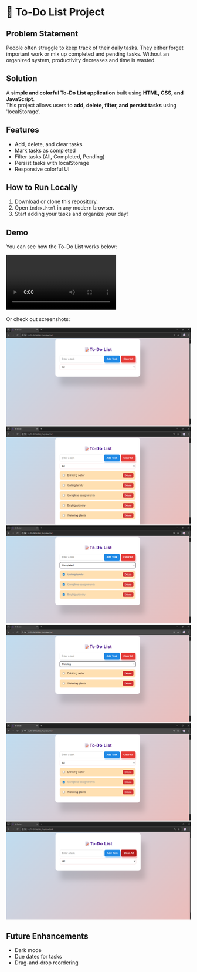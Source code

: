 # 📝 To-Do List Project

## Problem Statement
People often struggle to keep track of their daily tasks. They either forget important work or mix up completed and pending tasks. Without an organized system, productivity decreases and time is wasted.

## Solution
A **simple and colorful To-Do List application** built using **HTML, CSS, and JavaScript**.  
This project allows users to **add, delete, filter, and persist tasks** using
'localStorage'.  

## Features
- Add, delete, and clear tasks
- Mark tasks as completed
- Filter tasks (All, Completed, Pending)
- Persist tasks with localStorage
- Responsive colorful UI

## How to Run Locally
1. Download or clone this repository.  
2. Open `index.html` in any modern browser.  
3. Start adding your tasks and organize your day!

## Demo
You can see how the To-Do List works below:

![App Demo](img/DEMO.mp4)

Or check out screenshots:

![Screenshot 1](img/Screenshot%201.png)
![Screenshot 2](img/Add%20task.png)
![Screenshot 3](img/Completed%20task.png)
![Screenshot 4](img/Pending%20task.png)
![Screenshot 5](img/All%20task.png)
![Screenshot 6](img/Clear%20task.png)

## Future Enhancements
- Dark mode
- Due dates for tasks
- Drag-and-drop reordering
